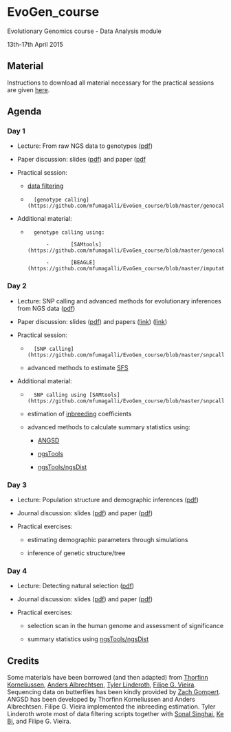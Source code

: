 
# EvoGen_course

Evolutionary Genomics course - Data Analysis module

13th-17th April 2015

## Material

Instructions to download all material necessary for the practical sessions are given [here](https://github.com/mfumagalli/EvoGen_course/blob/master/install.md).

## Agenda

### Day 1

 *	Lecture: From raw NGS data to genotypes ([pdf](https://github.com/mfumagalli/EvoGen_course/blob/master/slides_day_1.pdf))

 *	Paper discussion: slides ([pdf](https://github.com/mfumagalli/EvoGen_course/blob/master/slides_day_1_paper.pdf)) and paper ([pdf](http://cteg.berkeley.edu/~nielsen/wordpress/wp-content/uploads/2013/01/Nielsen-R.-et-al.-2011.pdf)

 *	Practical session:
 
	+	[data filtering](https://github.com/mfumagalli/EvoGen_course/blob/master/filtering.md)

	+       [genotype calling](https://github.com/mfumagalli/EvoGen_course/blob/master/genocall.md)

 *	Additional material:

	+       genotype calling using:

                -       [SAMtools](https://github.com/mfumagalli/EvoGen_course/blob/master/genocall_samtools.md)

                -       [BEAGLE](https://github.com/mfumagalli/EvoGen_course/blob/master/imputation.md)

### Day 2

 *	Lecture: SNP calling and advanced methods for evolutionary inferences from NGS data ([pdf](https://github.com/mfumagalli/EvoGen_course/blob/master/slides_day_2.pdf))

 *	Paper discussion: slides ([pdf](https://github.com/mfumagalli/EvoGen_course/blob/master/slides_day_2_paper.pdf)) and papers ([link](http://journals.plos.org/plosone/article?id=10.1371/journal.pone.0079667)) ([link](http://journal.frontiersin.org/article/10.3389/fgene.2012.00066/abstract))

 *	Practical session: 

	+       [SNP calling](https://github.com/mfumagalli/EvoGen_course/blob/master/snpcall.md)

	+	advanced methods to estimate [SFS](https://github.com/mfumagalli/EvoGen_course/blob/master/sfs.md)

 *	Additional material: 

	+       SNP calling using [SAMtools](https://github.com/mfumagalli/EvoGen_course/blob/master/snpcall_samtools.md)

	+	estimation of [inbreeding](https://github.com/mfumagalli/EvoGen_course/blob/master/inbreeding.md) coefficients

	+	advanced methods to calculate summary statistics using:

		-	[ANGSD](https://github.com/mfumagalli/EvoGen_course/blob/master/lowcov.md)

		-	[ngsTools](https://github.com/mfumagalli/EvoGen_course/blob/master/lowcov_ngstools.md)

		-	[ngsTools/ngsDist](https://github.com/mfumagalli/ngsTools/blob/master/TUTORIAL.md)



### Day 3

 *	Lecture: Population structure and demographic inferences ([pdf](https://github.com/mfumagalli/EvoGen_course/blob/master/slides_day_3.pdf))

 *	Journal discussion: slides ([pdf](https://github.com/mfumagalli/EvoGen_course/blob/master/slides_day_3_paper.pdf)) and paper ([pdf](https://github.com/mfumagalli/EvoGen_course/blob/master/Moltke_AJHG_2015.pdf))

 *	Practical exercises:

	+	estimating demographic parameters through simulations

	+	inference of genetic structure/tree

### Day 4

 *	Lecture: Detecting natural selection ([pdf](https://github.com/mfumagalli/EvoGen_course/blob/master/slides_day_4.pdf))

 *	Journal discussion: slides ([pdf](https://github.com/mfumagalli/EvoGen_course/blob/master/slides_day_4_paper.pdf)) and paper ([pdf](https://github.com/mfumagalli/EvoGen_course/blob/master/Liu_Cell_2014.pdf))

 *	Practical exercises:

	+	selection scan in the human genome and assessment of significance

	+	summary statistics using [ngsTools/ngsDist](https://github.com/mfumagalli/ngsTools/blob/master/TUTORIAL.md)

	


## Credits

Some materials have been borrowed (and then adapted) from [Thorfinn Korneliussen](http://scholar.google.co.uk/citations?user=-YNWF4AAAAAJ&hl=en), [Anders Albrechtsen](http://popgen.dk/albrecht/web/WelcomePage.html), [Tyler Linderoth](http://scholar.google.com/citations?user=dTuxmzkAAAAJ&hl=en), [Filipe G. Vieira](http://scholar.google.com/citations?user=gvZmPNQAAAAJ&hl=en).
Sequencing data on butterfiles has been kindly provided by [Zach Gompert](https://gompertlab.wordpress.com/).
ANGSD has been developed by Thorfinn Korneliussen and Anders Albrechtsen. 
Filipe G. Vieira implemented the inbreeding estimation. 
Tyler Linderoth wrote most of data filtering scripts together with [Sonal Singhai](https://systemsbiology.columbia.edu/people/sonal-singhal), [Ke Bi](http://scholar.google.ca/citations?user=ymcwERQAAAAJ), and Filipe G. Vieira.









